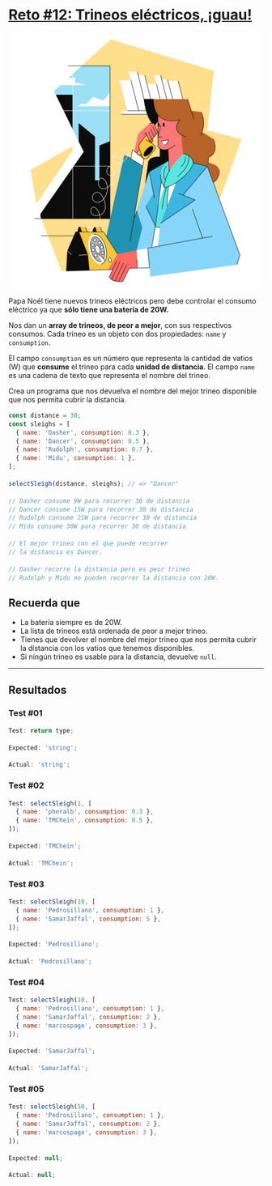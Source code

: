 # [Reto #12: Trineos eléctricos, ¡guau!](https://adventjs.dev/es/challenges/2022/12)

![Reto_12](../Assets/Retos_SVG/12.svg)

Papa Noél tiene nuevos trineos eléctricos pero debe controlar el consumo eléctrico ya que **sólo tiene una batería de 20W.**

Nos dan un **array de trineos, de peor a mejor**, con sus respectivos consumos. Cada trineo es un objeto con dos propiedades: `name` y `consumption`.

El campo `consumption` es un número que representa la cantidad de vatios (W) que **consume** el trineo para cada **unidad de distancia**. El campo `name` es una cadena de texto que representa el nombre del trineo.

Crea un programa que nos devuelva el nombre del mejor trineo disponible que nos permita cubrir la distancia.

```js
const distance = 30;
const sleighs = [
  { name: 'Dasher', consumption: 0.3 },
  { name: 'Dancer', consumption: 0.5 },
  { name: 'Rudolph', consumption: 0.7 },
  { name: 'Midu', consumption: 1 },
];

selectSleigh(distance, sleighs); // => "Dancer"

// Dasher consume 9W para recorrer 30 de distancia
// Dancer consume 15W para recorrer 30 de distancia
// Rudolph consume 21W para recorrer 30 de distancia
// Midu consume 30W para recorrer 30 de distancia

// El mejor trineo con el que puede recorrer
// la distancia es Dancer.

// Dasher recorre la distancia pero es peor trineo
// Rudolph y Midu no pueden recorrer la distancia con 20W.
```

## Recuerda que

- La batería siempre es de 20W.
- La lista de trineos está ordenada de peor a mejor trineo.
- Tienes que devolver el nombre del mejor trineo que nos permita cubrir la distancia con los vatios que tenemos disponibles.
- Si ningún trineo es usable para la distancia, devuelve `null`.

---

## Resultados

### Test #01

```js
Test: return type;

Expected: 'string';

Actual: 'string';
```

### Test #02

```js
Test: selectSleigh(1, [
  { name: 'pheralb', consumption: 0.3 },
  { name: 'TMChein', consumption: 0.5 },
]);

Expected: 'TMChein';

Actual: 'TMChein';
```

### Test #03

```js
Test: selectSleigh(10, [
  { name: 'Pedrosillano', consumption: 1 },
  { name: 'SamarJaffal', consumption: 5 },
]);

Expected: 'Pedrosillano';

Actual: 'Pedrosillano';
```

### Test #04

```js
Test: selectSleigh(10, [
  { name: 'Pedrosillano', consumption: 1 },
  { name: 'SamarJaffal', consumption: 2 },
  { name: 'marcospage', consumption: 3 },
]);

Expected: 'SamarJaffal';

Actual: 'SamarJaffal';
```

### Test #05

```js
Test: selectSleigh(50, [
  { name: 'Pedrosillano', consumption: 1 },
  { name: 'SamarJaffal', consumption: 2 },
  { name: 'marcospage', consumption: 3 },
]);

Expected: null;

Actual: null;
```
